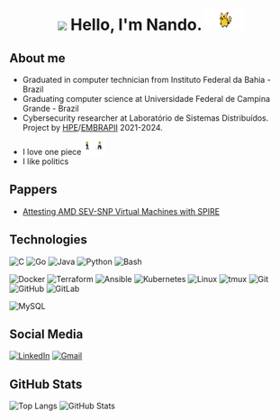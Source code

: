 <h1 align="center"> <img height="50" src="./brasil.gif"/>  Hello, I'm  Nando. <img height="40" width="70" src="./pikachu.gif"/> </h1> 


## About me

* Graduated in computer technician from Instituto Federal da Bahia - Brazil
* Graduating computer science at Universidade Federal de Campina Grande - Brazil
* Cybersecurity researcher at Laboratório de Sistemas Distribuídos. Project by [HPE](https://github.com/HewlettPackard)/[EMBRAPII](https://embrapii.org.br/) 2021-2024.
* I love one piece <img width="40" height="40" src="./one.gif"/>
* I like politics

## Pappers

* [Attesting AMD SEV-SNP Virtual Machines with SPIRE](https://dl.acm.org/doi/10.1145/3615366.3615419)

## Technologies

![C](https://img.shields.io/badge/C%20-%232370ED.svg?logo=c&logoColor=white)
![Go](https://img.shields.io/badge/Golang-%2300ADD8.svg?logo=go&logoColor=white)
![Java](https://img.shields.io/badge/Java-%23ED8B00.svg?logo=openjdk&logoColor=white)
![Python](https://img.shields.io/badge/Python%20-%2314354C?logo=python&logoColor=white)
![Bash](https://img.shields.io/badge/Bash-4EAA25?logo=gnubash&logoColor=white)


![Docker](https://img.shields.io/badge/Docker-2CA5E0?logo=docker&logoColor=white)
![Terraform](https://img.shields.io/badge/Terraform-623CE4?logo=terraform&logoColor=white)
![Ansible](https://img.shields.io/badge/Ansible-EE0000?logo=ansible&logoColor=white)
![Kubernetes](https://img.shields.io/badge/Kubernetes-326CE5?logo=kubernetes&logoColor=white)
![Linux](https://img.shields.io/badge/Linux-E95420?logo=linux&logoColor=white)
![tmux](https://img.shields.io/badge/tmux-%23054020?logo=gnu-bash&logoColor=white)
![Git](https://img.shields.io/badge/Git-%23F05033.svg?logo=git&logoColor=white)
![GitHub](https://img.shields.io/badge/GitHub-%23121011.svg?logo=github&logoColor=white)
![GitLab](https://img.shields.io/badge/GitLab-FC6D26?logo=gitlab&logoColor=white)

![MySQL](https://img.shields.io/badge/MySQL-00758F?logo=mysql&logoColor=white)


## Social Media

[![LinkedIn](https://img.shields.io/badge/LinkedIn-0077B5?style=for-the-badge&logo=linkedin&logoColor=white)](https://www.linkedin.com/in/nandogmarques/)
[![Gmail](https://img.shields.io/badge/Gmail-D14836?style=for-the-badge&logo=gmail&logoColor=white)](mailto:fernando99gabriel@gmail.com)

## GitHub Stats

![Top Langs](https://github-readme-stats.vercel.app/api/top-langs/?username=nandogmarques&theme=radical)
![GitHub Stats](https://github-readme-stats.vercel.app/api?username=nandogmarques&show_icons=true&theme=radical)


